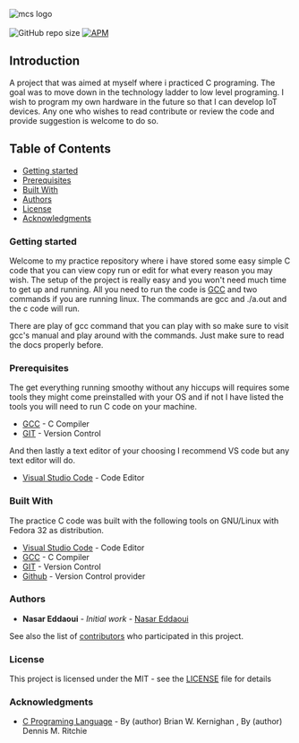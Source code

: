 ![mcs logo](https://github.com/MCS-Unity/mcs-backend/blob/master/resources/mcslogo.png)
<br/><br/>
![GitHub repo size](https://img.shields.io/github/repo-size/Nasar165/c_code)
[![APM](https://img.shields.io/apm/l/vim-mode)](https://github.com/Nasar165/c_code/blob/master/LICENSE)

## Introduction
A project that was aimed at myself where i practiced C programing. The goal was to move down in the 
technology ladder to low level programing. I wish to program my own hardware in the future so that 
I can develop IoT devices. Any one who wishes to read contribute or review the code and provide
suggestion is welcome to do so. 

<!--ts-->

## Table of Contents

- [Getting started](#getting-started)
- [Prerequisites](#prerequisites)
- [Built With](#built-with)
- [Authors](#authors)
- [License](#license)
- [Acknowledgments](#acknowledgments)

<!--te-->

### Getting started
Welcome to my practice repository where i have stored some easy simple C code that you can 
view copy run or edit for what every reason you may wish. The setup of the project is 
really easy and you won't need much time to get up and running. All you need to run the 
code is [GCC](https://gcc.gnu.org/) and two commands if you are running linux.
The commands are gcc <filename> and ./a.out and the c code will run.

There are play of gcc command that you can play with so make sure to visit gcc's manual 
and play around with the commands. Just make sure to read the docs properly before.

### Prerequisites
The get everything running smoothy without any hiccups will requires some tools they might 
come preinstalled with your OS and if not I have listed the tools you will need to run C code
on your machine.

- [GCC](https://gcc.gnu.org/) - C Compiler
- [GIT](https://git-scm.com/) - Version Control

And then lastly a text editor of your choosing I recommend VS code but any text editor will do.
- [Visual Studio Code](https://code.visualstudio.com/) - Code Editor

### Built With

The practice C code was built with the following tools on GNU/Linux with Fedora 32 
as distribution.

- [Visual Studio Code](https://code.visualstudio.com/) - Code Editor
- [GCC](https://gcc.gnu.org/) - C Compiler
- [GIT](https://git-scm.com/) - Version Control
- [Github](https://github.com/) - Version Control provider

### Authors

- **Nasar Eddaoui** - _Initial work_ - [Nasar Eddaoui](https://github.com/Nasar165)

See also the list of [contributors](https://github.com/Xeroxcore/Xeroxcore//graphs/contributors) who participated in this project.

### License

This project is licensed under the MIT - see the [LICENSE](LICENSE) file for details

### Acknowledgments
- [C Programing Language](https://www.gomasterkey.com/) - By (author)  Brian W. Kernighan , By (author)  Dennis M. Ritchie
